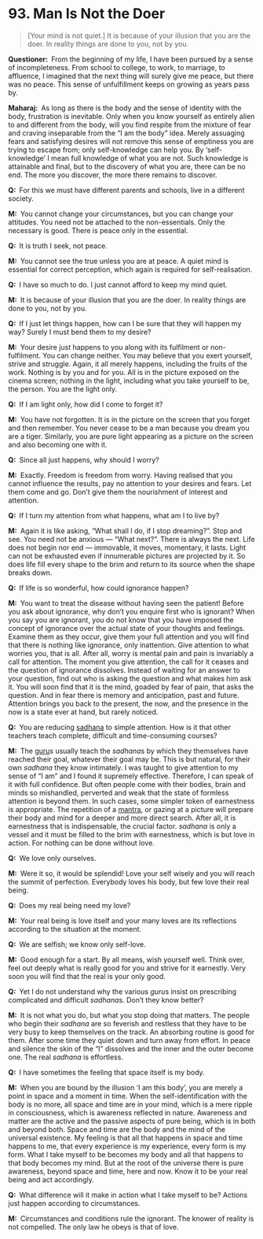 # 93. Man Is Not the Doer

>[Your mind is not quiet.] It is because of your illusion that you are the doer. In reality things are done to you, not by you.</p>

<p><b>Questioner:</b> From the beginning of my life, I have been pursued by a sense of incompleteness. From 
school to college, to work, to marriage, to affluence, I imagined that the next thing will surely give 
me peace, but there was no peace. This sense of unfulfillment keeps on growing as years pass by.</p>

<p><b>Maharaj:</b> As long as there is the body and the sense of identity with the body, frustration is 
inevitable. Only when you know yourself as entirely alien to and different from the body, will you find 
respite from the mixture of fear and craving inseparable from the “I am the body” idea. Merely 
assuaging fears and satisfying desires will not remove this sense of emptiness you are trying to 
escape from; only self-knowledge can help you. By ‘self-knowledge’ I mean full knowledge of what 
you are not. Such knowledge is attainable and final, but to the discovery of what you are, there can 
be no end. The more you discover, the more there remains to discover.</p>

<p><b>Q:</b> For this we must have different parents and schools, live in a different society.</p>

<p><b>M:</b> You cannot change your circumstances, but you can change your attitudes. You need not be 
attached to the non-essentials. Only the necessary is good. There is peace only in the essential.</p>

<p><b>Q:</b> It is truth I seek, not peace.</p>

<p><b>M:</b> You cannot see the true unless you are at peace. A quiet mind is essential for correct perception, 
which again is required for self-realisation.</p>

<p><b>Q:</b> I have so much to do. I just cannot afford to keep my mind quiet.</p>

<p><b>M:</b> It is because of your illusion that you are the doer. In reality things are done to you, not by you.</p>

<p><b>Q:</b> If I just let things happen, how can I be sure that they will happen my way? Surely I must bend 
them to my desire?</p>

<p><b>M:</b> Your desire just happens to you along with its fulfilment or non-fulfilment. You can change 
neither. You may believe that you exert yourself, strive and struggle. Again, it all merely happens, 
including the fruits of the work. Nothing is by you and for you. All is in the picture exposed on the 
cinema screen; nothing in the light, including what you take yourself to be, the person. You are the 
light only.</p>

<p><b>Q:</b> If I am light only, how did I come to forget it?</p>

<p><b>M:</b> You have not forgotten. It is in the picture on the screen that you forget and then remember. 
You never cease to be a man because you dream you are a tiger. Similarly, you are pure light 
appearing as a picture on the screen and also becoming one with it.</p>

<p><b>Q:</b> Since all just happens, why should I worry?</p>

<p><b>M:</b> Exactly. Freedom is freedom from worry. Having realised that you cannot influence the results, 
pay no attention to your desires and fears. Let them come and go. Don’t give them the nourishment 
of interest and attention.</p>

<p><b>Q:</b> If I turn my attention from what happens, what am I to live by?</p>

<p><b>M:</b> Again it is like asking, “What shall I do, if I stop dreaming?”. Stop and see. You need not be 
anxious — “What next?”. There is always the next. Life does not begin nor end — immovable, it moves, 
momentary, it lasts. Light can not be exhausted even if innumerable pictures are projected by it. 
So does life fill every shape to the brim and return to its source when the shape breaks down.</p>

<p><b>Q:</b> If life is so wonderful, how could ignorance happen?</p>

<p><b>M:</b> You want to treat the disease without having seen the patient! Before you ask about ignorance, 
why don’t you enquire first who is ignorant? When you say you are ignorant, you do not know 
that you have imposed the concept of ignorance over the actual state of your thoughts and feelings. 
Examine them as they occur, give them your full attention and you will find that there is nothing like 
ignorance, only inattention. Give attention to what worries you, that is all. After all, worry is mental 
pain and pain is invariably a call for attention. The moment you give attention, the call for it ceases 
and the question of ignorance dissolves. Instead of waiting for an answer to your question, find out 
who is asking the question and what makes him ask it. You will soon find that it is the mind, goaded 
by fear of pain, that asks the question. And in fear there is memory and anticipation, past and 
future. Attention brings you back to the present, the now, and the presence in the now is a state 
ever at hand, but rarely noticed.</p>

<p><b>Q:</b> You are reducing <a href="The practice which produces success, <em>siddhi</em>.">sadhana</a> to simple attention. How is it that other teachers teach complete, 
difficult and time-consuming courses?</p>

<p><b>M:</b> The <a href="Spiritual teacher, preceptor.">guru</a>s usually teach the <i>sadhana</i>s by which they themselves have reached their goal, 
whatever their goal may be. This is but natural, for their own <i>sadhana</i> they know intimately. I was 
taught to give attention to my sense of “I am” and I found it supremely effective. Therefore, I can 
speak of it with full confidence. But often people come with their bodies, brain and minds so 
mishandled, perverted and weak that the state of formless attention is beyond them. In such cases, 
some simpler token of earnestness is appropriate. The repetition of a <a href="Incantation, hymn, an instrument of thought, ideal sounds visualised as letters and vocalised as syllables. A <em>mantra</em> is a group of words whose constant repetition produces specific results.">mantra</a>, or gazing at a picture 
will prepare their body and mind for a deeper and more direct search. After all, it is earnestness that 
is indispensable, the crucial factor. <i>sadhana</i> is only a vessel and it must be filled to the brim with 
earnestness, which is but love in action. For nothing can be done without love.</p>

<p><b>Q:</b> We love only ourselves.</p>

<p><b>M:</b> Were it so, it would be splendid! Love your self wisely and you will reach the summit of perfection. Everybody loves his body, but few love their real being.</p>

<p><b>Q:</b> Does my real being need my love?</p>

<p><b>M:</b> Your real being is love itself and your many loves are its reflections according to the situation at 
the moment.</p>

<p><b>Q:</b> We are selfish; we know only self-love.</p>

<p><b>M:</b> Good enough for a start. By all means, wish yourself well. Think over, feel out deeply what is 
really good for you and strive for it earnestly. Very soon you will find that the real is your only good.</p>

<p><b>Q:</b> Yet I do not understand why the various <i>guru</i>s insist on prescribing complicated and difficult 
<i>sadhana</i>s. Don’t they know better?</p>

<p><b>M:</b> It is not what you do, but what you stop doing that matters. The people who begin their <i>sadhana</i> 
are so feverish and restless that they have to be very busy to keep themselves on the track. An 
absorbing routine is good for them. After some time they quiet down and turn away from effort. In 
peace and silence the skin of the “I” dissolves and the inner and the outer become one. The real 
<i>sadhana</i> is effortless.</p>

<p><b>Q:</b> I have sometimes the feeling that space itself is my body.</p>

<p><b>M:</b> When you are bound by the illusion ‘I am this body’, you are merely a point in space and a 
moment in time. When the self-identification with the body is no more, all space and time are in your 
mind, which is a mere ripple in consciousness, which is awareness reflected in nature. Awareness 
and matter are the active and the passive aspects of pure being, which is in both and beyond both. 
Space and time are the body and the mind of the universal existence. My feeling is that all that 
happens in space and time happens to me, that every experience is my experience, every form is 
my form. What I take myself to be becomes my body and all that happens to that body becomes 
my mind. But at the root of the universe there is pure awareness, beyond space and time, here and 
now. Know it to be your real being and act accordingly.</p>

<p><b>Q:</b> What difference will it make in action what I take myself to be? Actions just happen according to
circumstances.</p>

<p><b>M:</b> Circumstances and conditions rule the ignorant. The knower of reality is not compelled. The 
only law he obeys is that of love.


<script>
export default {
  props: ["slot-key"],
  mounted () {
    tippy("[href]", {allowHTML: true});
  }
}
</script>